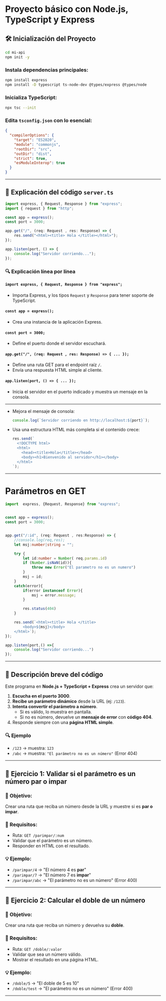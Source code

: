
# Proyecto básico con Node.js, TypeScript y Express

## 🛠️ Inicialización del Proyecto

```bash
cd mi-api
npm init -y
```

### Instala dependencias principales:

```bash
npm install express
npm install -D typescript ts-node-dev @types/express @types/node
```

### Inicializa TypeScript:

```bash
npx tsc --init
```

### Edita `tsconfig.json` con lo esencial:

```json
{
  "compilerOptions": {
    "target": "ES2020",
    "module": "commonjs",
    "rootDir": "src",
    "outDir": "dist",
    "strict": true,
    "esModuleInterop": true
  }
}
```

---

## 📄 Explicación del código `server.ts`

```ts
import express, { Request, Response } from "express";
import { request } from "http";

const app = express();
const port = 3000;

app.get("/", (req: Request , res: Response) => {
    res.send("<html><title> Hola </title></html>");
});

app.listen(port, () => {
    console.log("Servidor corriendo...");
});
```

### 🔍 Explicación línea por línea

#### `import express, { Request, Response } from "express";`

- Importa Express, y los tipos `Request` y `Response` para tener soporte de TypeScript.

#### `const app = express();`

- Crea una instancia de la aplicación Express.

#### `const port = 3000;`

- Define el puerto donde el servidor escuchará.

#### `app.get("/", (req: Request , res: Response) => { ... });`

- Define una ruta GET para el endpoint raíz `/`.
- Envía una respuesta HTML simple al cliente.

#### `app.listen(port, () => { ... });`

- Inicia el servidor en el puerto indicado y muestra un mensaje en la consola.

---

- Mejora el mensaje de consola:
  
  ```ts
  console.log(`Servidor corriendo en http://localhost:${port}`);
  ```
- Usa una estructura HTML más completa si el contenido crece:
  
  ```ts
  res.send(`
    <!DOCTYPE html>
    <html>
      <head><title>Hola</title></head>
      <body><h1>Bienvenido al servidor</h1></body>
    </html>
  `);
  ```

---

# Parámetros en GET

```typescript
import  express, {Request, Response} from "express";


const app = express();
const port = 3000;


app.get("/:id", (req: Request , res:Response) => {
    //console.log(req,res);
    let msj:number|string = "";

    try {
        let id:number = Number( req.params.id)
        if (Number.isNaN(id)){
            throw new Error("El parametro no es un numero")
        }
        msj = id;
    }
    catch(error){
        if(error instanceof Error){
            msj = error.message;
        }

        res.status(404)
    }

    res.send(`<html><title> Hola </title>
        <body>${msj}</body>
    </html>`);
});

app.listen(port,() =>{
    console.log("Servidor corriendo...")
});
```
---

## 📝 Descripción breve del código

Este programa en **Node.js + TypeScript + Express** crea un servidor que:

1. **Escucha en el puerto 3000**.
2. **Recibe un parámetro dinámico** desde la URL (ej: `/123`).
3. **Intenta convertir el parámetro a número**.
   - Si es válido, lo muestra en pantalla.
   - Si no es número, devuelve un **mensaje de error** con **código 404**.
4. Responde siempre con una **página HTML simple**.

### 🔍 Ejemplo

- `/123` → muestra: `123`
- `/abc` → muestra: `"El parámetro no es un número"` (Error 404)

---


## 🧪 Ejercicio 1: Validar si el parámetro es un número par o impar

### 🎯 Objetivo:
Crear una ruta que reciba un número desde la URL y muestre si es **par o impar**.

### 🧱 Requisitos:
- Ruta: `GET /parimpar/:num`
- Validar que el parámetro es un número.
- Responder en HTML con el resultado.

### 💡 Ejemplo:
- `/parimpar/4` → "El número 4 es **par**"
- `/parimpar/7` → "El número 7 es **impar**"
- `/parimpar/abc` → "El parámetro no es un número" (Error 400)

---

## 🧪 Ejercicio 2: Calcular el doble de un número

### 🎯 Objetivo:
Crear una ruta que reciba un número y devuelva su **doble**.

### 🧱 Requisitos:
- Ruta: `GET /doble/:valor`
- Validar que sea un número válido.
- Mostrar el resultado en una página HTML.

### 💡 Ejemplo:
- `/doble/5` → "El doble de 5 es 10"
- `/doble/test` → "El parámetro no es un número" (Error 400)

---
